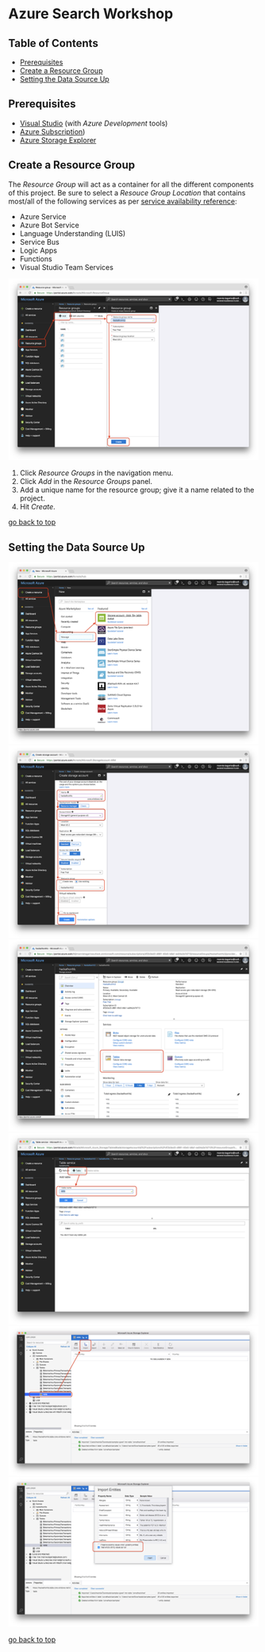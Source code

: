 # Azure Search Workshop

## Table of Contents
* [Prerequisites](#prerequisites)
* [Create a Resource Group](#create-a-resource-group)
* [Setting the Data Source Up](#setting-the-data-source-up)

## Prerequisites
* [Visual Studio](https://www.visualstudio.com/vs/) (with _Azure Development_ tools)
* [Azure Subscription](https://azure.microsoft.com/en-us/free/))
* [Azure Storage Explorer](https://azure.microsoft.com/en-us/features/storage-explorer/)

## Create a Resource Group
The _Resource Group_ will act as a container for all the different components of this project. Be sure to select a _Resouce Group Location_ that contains most/all of the following services as per [service availability reference](https://azure.microsoft.com/en-us/global-infrastructure/services/):
* Azure Service
* Azure Bot Service
* Language Understanding (LUIS)
* Service Bus
* Logic Apps
* Functions
* Visual Studio Team Services

![Instructions](images/create-a-resource-group.png)

1. Click _Resource Groups_ in the navigation menu.
1. Click _Add_ in the _Resource Groups_ panel.
1. Add a unique name for the resource group; give it a name related to the project.
1. Hit _Create_.

[go back to top](#azure-search-workshop)

## Setting the Data Source Up

![Find the Storage Account resource](images/data/1.png)
![Create the Storage Account resource](images/data/2.png)
![Navigate to Tables screen](images/data/3.png)
![Create a new table](images/data/4.png)
![Find the newly created table in Azure Storage Explorer](images/data/5.png)
![Import the data from the visits.typed file](images/data/6.png)

[go back to top](#azure-search-workshop)
